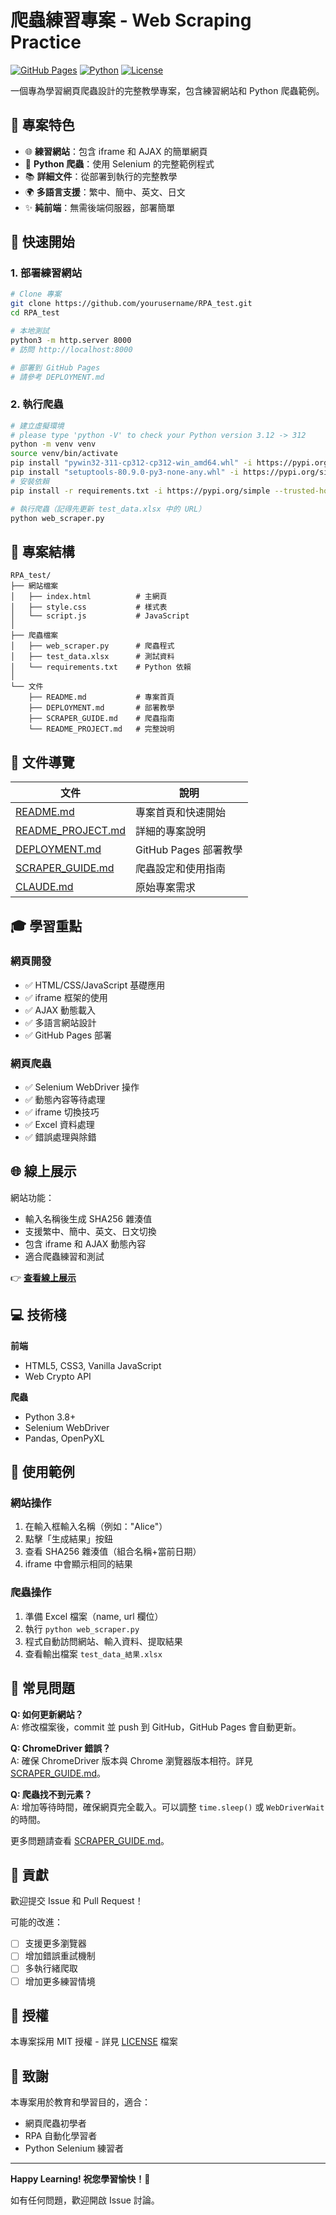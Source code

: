# 爬蟲練習專案 - Web Scraping Practice

[![GitHub Pages](https://img.shields.io/badge/demo-online-green.svg)](https://yourusername.github.io/RPA_test/)
[![Python](https://img.shields.io/badge/python-3.8+-blue.svg)](https://www.python.org/)
[![License](https://img.shields.io/badge/license-MIT-blue.svg)](LICENSE)

一個專為學習網頁爬蟲設計的完整教學專案，包含練習網站和 Python 爬蟲範例。

## 🎯 專案特色

- 🌐 **練習網站**：包含 iframe 和 AJAX 的簡單網頁
- 🐍 **Python 爬蟲**：使用 Selenium 的完整範例程式
- 📚 **詳細文件**：從部署到執行的完整教學
- 🌍 **多語言支援**：繁中、簡中、英文、日文
- ✨ **純前端**：無需後端伺服器，部署簡單

## 🚀 快速開始

### 1. 部署練習網站

```bash
# Clone 專案
git clone https://github.com/yourusername/RPA_test.git
cd RPA_test

# 本地測試
python3 -m http.server 8000
# 訪問 http://localhost:8000

# 部署到 GitHub Pages
# 請參考 DEPLOYMENT.md
```

### 2. 執行爬蟲

```bash
# 建立虛擬環境
# please type 'python -V' to check your Python version 3.12 -> 312
python -m venv venv
source venv/bin/activate
pip install "pywin32-311-cp312-cp312-win_amd64.whl" -i https://pypi.org/simple --trusted-host pypi.org --trusted-host files.pythonhosted.org
pip install "setuptools-80.9.0-py3-none-any.whl" -i https://pypi.org/simple --trusted-host pypi.org --trusted-host files.pythonhosted.org
# 安裝依賴
pip install -r requirements.txt -i https://pypi.org/simple --trusted-host pypi.org --trusted-host files.pythonhosted.org

# 執行爬蟲（記得先更新 test_data.xlsx 中的 URL）
python web_scraper.py
```

## 📂 專案結構

```
RPA_test/
├── 網站檔案
│   ├── index.html          # 主網頁
│   ├── style.css           # 樣式表
│   └── script.js           # JavaScript
│
├── 爬蟲檔案
│   ├── web_scraper.py      # 爬蟲程式
│   ├── test_data.xlsx      # 測試資料
│   └── requirements.txt    # Python 依賴
│
└── 文件
    ├── README.md           # 專案首頁
    ├── DEPLOYMENT.md       # 部署教學
    ├── SCRAPER_GUIDE.md    # 爬蟲指南
    └── README_PROJECT.md   # 完整說明
```

## 📖 文件導覽

| 文件 | 說明 |
|------|------|
| [README.md](README.md) | 專案首頁和快速開始 |
| [README_PROJECT.md](README_PROJECT.md) | 詳細的專案說明 |
| [DEPLOYMENT.md](DEPLOYMENT.md) | GitHub Pages 部署教學 |
| [SCRAPER_GUIDE.md](SCRAPER_GUIDE.md) | 爬蟲設定和使用指南 |
| [CLAUDE.md](CLAUDE.md) | 原始專案需求 |

## 🎓 學習重點

### 網頁開發
- ✅ HTML/CSS/JavaScript 基礎應用
- ✅ iframe 框架的使用
- ✅ AJAX 動態載入
- ✅ 多語言網站設計
- ✅ GitHub Pages 部署

### 網頁爬蟲
- ✅ Selenium WebDriver 操作
- ✅ 動態內容等待處理
- ✅ iframe 切換技巧
- ✅ Excel 資料處理
- ✅ 錯誤處理與除錯

## 🌐 線上展示

網站功能：
- 輸入名稱後生成 SHA256 雜湊值
- 支援繁中、簡中、英文、日文切換
- 包含 iframe 和 AJAX 動態內容
- 適合爬蟲練習和測試

👉 **[查看線上展示](https://yourusername.github.io/RPA_test/)**

## 💻 技術棧

**前端**
- HTML5, CSS3, Vanilla JavaScript
- Web Crypto API

**爬蟲**
- Python 3.8+
- Selenium WebDriver
- Pandas, OpenPyXL

## 📝 使用範例

### 網站操作
1. 在輸入框輸入名稱（例如："Alice"）
2. 點擊「生成結果」按鈕
3. 查看 SHA256 雜湊值（組合名稱+當前日期）
4. iframe 中會顯示相同的結果

### 爬蟲操作
1. 準備 Excel 檔案（name, url 欄位）
2. 執行 `python web_scraper.py`
3. 程式自動訪問網站、輸入資料、提取結果
4. 查看輸出檔案 `test_data_結果.xlsx`

## 🐛 常見問題

**Q: 如何更新網站？**  
A: 修改檔案後，commit 並 push 到 GitHub，GitHub Pages 會自動更新。

**Q: ChromeDriver 錯誤？**  
A: 確保 ChromeDriver 版本與 Chrome 瀏覽器版本相符。詳見 [SCRAPER_GUIDE.md](SCRAPER_GUIDE.md)。

**Q: 爬蟲找不到元素？**  
A: 增加等待時間，確保網頁完全載入。可以調整 `time.sleep()` 或 `WebDriverWait` 的時間。

更多問題請查看 [SCRAPER_GUIDE.md](SCRAPER_GUIDE.md)。

## 🤝 貢獻

歡迎提交 Issue 和 Pull Request！

可能的改進：
- [ ] 支援更多瀏覽器
- [ ] 增加錯誤重試機制
- [ ] 多執行緒爬取
- [ ] 增加更多練習情境

## 📄 授權

本專案採用 MIT 授權 - 詳見 [LICENSE](LICENSE) 檔案

## 🙏 致謝

本專案用於教育和學習目的，適合：
- 網頁爬蟲初學者
- RPA 自動化學習者
- Python Selenium 練習者

---

**Happy Learning! 祝您學習愉快！🚀**

如有任何問題，歡迎開啟 Issue 討論。